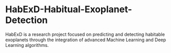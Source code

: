 # HabExD-Habitual-Exoplanet-Detection
HabExD is a research project focused on predicting and detecting habitable exoplanets through the integration of advanced Machine Learning and Deep Learning algorithms. 
